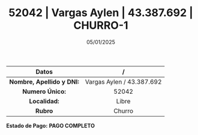 ﻿---
title: 52042 | Vargas Aylen | 43.387.692 | CHURRO-1
date: 05/01/2025
draft: false
tags: ['libre', 'titular', 'churro']
---

|          **Datos**          |  /  |
|:---------------------------:|:---:|
| **Nombre, Apellido y DNI:** | Vargas Aylen / 43.387.692 |
|      **Numero Único:**      | 52042 |
|        **Localidad:**       | Libre |
|          **Rubro**          | Churro |

**Estado de Pago:** **PAGO COMPLETO**

